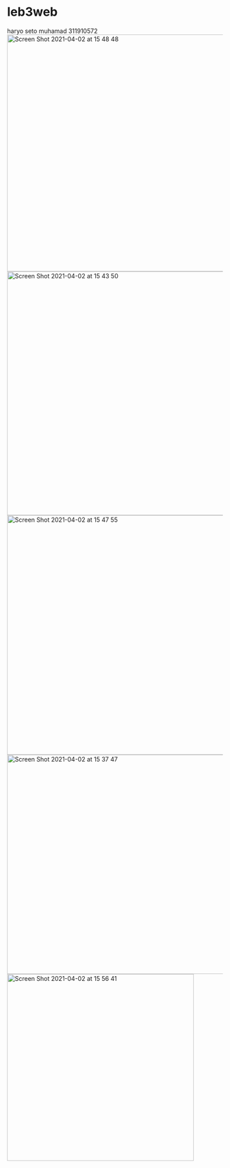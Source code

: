 # leb3web
haryo seto muhamad
311910572
<img width="553" alt="Screen Shot 2021-04-02 at 15 48 48" src="https://user-images.githubusercontent.com/77155869/114311129-c1a06700-9b17-11eb-82ce-345738d838c2.png">
<img width="569" alt="Screen Shot 2021-04-02 at 15 43 50" src="https://user-images.githubusercontent.com/77155869/114311136-c533ee00-9b17-11eb-8a6b-2b0850a930d3.png">
<img width="559" alt="Screen Shot 2021-04-02 at 15 47 55" src="https://user-images.githubusercontent.com/77155869/114311139-c6fdb180-9b17-11eb-8c29-bab03bf15eb7.png">
<img width="512" alt="Screen Shot 2021-04-02 at 15 37 47" src="https://user-images.githubusercontent.com/77155869/114311142-c8c77500-9b17-11eb-9882-24a1e2a6778f.png">
<img width="436" alt="Screen Shot 2021-04-02 at 15 56 41" src="https://user-images.githubusercontent.com/77155869/114311145-c9f8a200-9b17-11eb-993a-11d62a2c6805.png">
